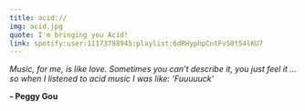 ```yaml
---
title: acid://
img: acid.jpg
quote: I'm bringing you Acid!
link: spotify:user:11173788945:playlist:6dRHyphpCntFvS0t54lKU7
---
```


*Music, for me, is like love. Sometimes you can’t describe it, you just feel it … so when I listened to acid music I was like: ‘Fuuuuuck’*

**- Peggy Gou**